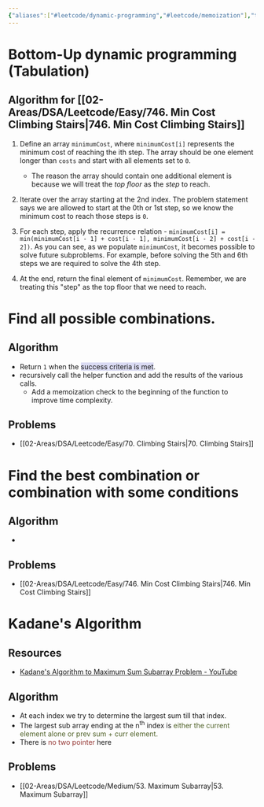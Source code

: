 ```yaml
---
{"aliases":["#leetcode/dynamic-programming","#leetcode/memoization"],"tags":null,"publish":true,"date created":"Wednesday, December 4th 2024, 9:55:14 pm","date modified":"Thursday, January 2nd 2025, 8:58:23 am","PassFrontmatter":true,"created":"2025-01-14T15:25:43.423+05:30","updated":"2025-01-02T15:12:18.000+05:30"}
---
```



# Bottom-Up dynamic programming (Tabulation)
## Algorithm for [[02-Areas/DSA/Leetcode/Easy/746. Min Cost Climbing Stairs\|746. Min Cost Climbing Stairs]]
1. Define an array `minimumCost`, where `minimumCost[i]` represents the minimum cost of reaching the ith step. The array should be one element longer than `costs` and start with all elements set to `0`.
    
    - The reason the array should contain one additional element is because we will treat the _top floor_ as the _step_ to reach.
2. Iterate over the array starting at the 2nd index. The problem statement says we are allowed to start at the 0th or 1st step, so we know the minimum cost to reach those steps is `0`.
    
3. For each step, apply the recurrence relation - `minimumCost[i] = min(minimumCost[i - 1] + cost[i - 1], minimumCost[i - 2] + cost[i - 2])`. As you can see, as we populate `minimumCost`, it becomes possible to solve future subproblems. For example, before solving the 5th and 6th steps we are required to solve the 4th step.
    
4. At the end, return the final element of `minimumCost`. Remember, we are treating this "step" as the top floor that we need to reach.

# Find all possible combinations.
## Algorithm
- Return `1` when the <span style="background:rgba(74, 82, 199, 0.2)">success criteria is met</span>.
- recursively call the helper function and add the results of the various calls.
	- Add a memoization check to the beginning of the function to improve time complexity.
## Problems
- [[02-Areas/DSA/Leetcode/Easy/70. Climbing Stairs\|70. Climbing Stairs]]

# Find the best combination or combination with some conditions
## Algorithm
- 
## Problems
- [[02-Areas/DSA/Leetcode/Easy/746. Min Cost Climbing Stairs\|746. Min Cost Climbing Stairs]]

# Kadane's Algorithm
## Resources
- [Kadane's Algorithm to Maximum Sum Subarray Problem - YouTube](https://www.youtube.com/watch?v=86CQq3pKSUw)
## Algorithm
- At each index we try to determine the largest sum till that index.
- The largest sub array ending at the n<sup>th</sup> index is <font color="#4f6128">either the current element alone or prev sum + curr element.</font>
- There is<font color="#953734"> no two pointer </font>here
## Problems
- [[02-Areas/DSA/Leetcode/Medium/53. Maximum Subarray\|53. Maximum Subarray]]
